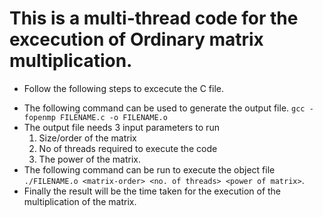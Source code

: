 # This is a multi-thread code for the excecution of Ordinary matrix multiplication.

- Follow the following steps to excecute the C file.
 
* The following command can be used to generate the output file.  ``` gcc -fopenmp FILENAME.c -o FILENAME.o ```
* The output file needs 3 input parameters to run
    1. Size/order of the matrix
    2. No of threads required to execute the code
    3. The power of the matrix.
* The following command can be run to execute the object file ``` ./FILENAME.o <matrix-order> <no. of threads> <power of matrix> ```.
* Finally the result will be the time taken for the execution of the multiplication of the matrix.